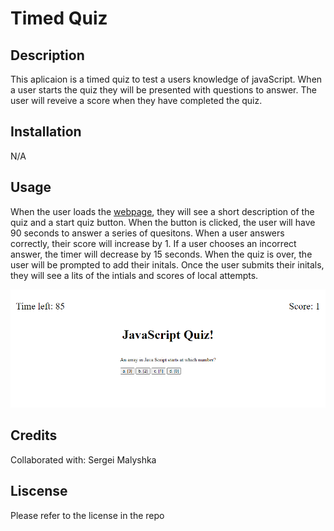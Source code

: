 # Timed Quiz

## Description
This aplicaion is a timed quiz to test a users knowledge of javaScript. When a user starts the quiz they will be presented with questions to answer. The user will reveive a score when they have completed the quiz.

## Installation

N/A

## Usage

When the user loads the [webpage](https://adpileggi.github.io/timed-quiz/), they will see a short description of the quiz and a start quiz button. When the button is clicked, the user will have 90 seconds to answer a series of quesitons. When a user answers correctly, their score will increase by 1. If a user chooses an incorrect answer, the timer will decrease by 15 seconds. When the quiz is over, the user will be prompted to add their initals. Once the user submits their initals, they will see a lits of the intials and scores of local attempts.

![webpage preview](assets/timedquiz.png)

## Credits
Collaborated with: Sergei Malyshka

## Liscense
Please refer to the license in the repo